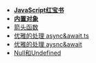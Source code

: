 - **[JavaScript红宝书](./JavaScript红宝书/📋目录.md)**
- **[内置对象](./内置对象/📋目录.md)**
- [箭头函数](./箭头函数.md)
- [优雅的处理 async&await.ts](./优雅的处理%20async&await.ts)
- [优雅的处理 aysnc&await](./优雅的处理%20aysnc&await.md)
- [Null和Undefined](./Null和Undefined.md)
